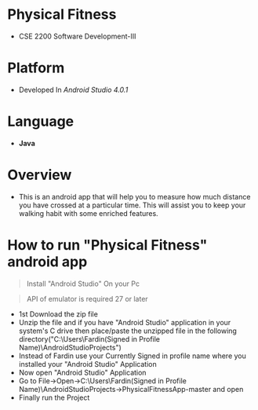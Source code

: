 # Physical Fitness
* CSE 2200 Software Development-III

# Platform
* Developed In *Android Studio 4.0.1*

# Language
 * **Java**
 
 # Overview
 * This is an android app that will help you to measure how much distance you have crossed at a particular time. This will assist you to keep your walking habit with some enriched features. 

# How to run "Physical Fitness" android app

> Install "Android Studio" On your Pc 

> API of emulator is required 27 or later

*  1st Download the zip file 
* Unzip the file and if you have "Android Studio" application in your system's C drive then place/paste the unzipped file in the following directory("C:\Users\Fardin(Signed in Profile Name)\AndroidStudioProjects")  
* Instead of Fardin use your Currently Signed in profile name where you installed your "Android Studio" Application
* Now open "Android Studio" Application
* Go to File->Open->C:\Users\Fardin(Signed in Profile Name)\AndroidStudioProjects->PhysicalFitnessApp-master and open
* Finally run the Project

